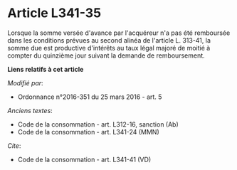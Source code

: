 # Article L341-35

Lorsque la somme versée d'avance par l'acquéreur n'a pas été remboursée dans les conditions prévues au second alinéa de
l'article L. 313-41, la somme due est productive d'intérêts au taux légal majoré de moitié à compter du quinzième jour
suivant la demande de remboursement.

**Liens relatifs à cet article**

_Modifié par_:

  - Ordonnance n°2016-351 du 25 mars 2016 - art. 5

_Anciens textes_:

  - Code de la consommation - art. L312-16, sanction (Ab)
  - Code de la consommation - art. L341-24 (MMN)

_Cite_:

  - Code de la consommation - art. L341-41 (VD)
